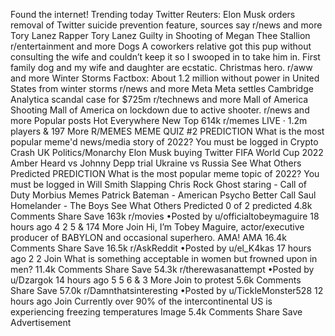 Found the internet!
Trending today
Twitter
Reuters: Elon Musk orders removal of Twitter suicide prevention feature, sources say
r/news and more
Tory Lanez
Rapper Tory Lanez Guilty in Shooting of Megan Thee Stallion
r/entertainment and more
Dogs
A coworkers relative got this pup without consulting the wife and couldn’t keep it so I swooped in to take him in. First family dog and my wife and daughter are ecstatic. Christmas hero.
r/aww and more
Winter Storms
Factbox: About 1.2 million without power in United States from winter storms
r/news and more
Meta
Meta settles Cambridge Analytica scandal case for $725m
r/technews and more
Mall of America Shooting
Mall of America on lockdown due to active shooter.
r/news and more
Popular posts
Hot
Everywhere
New
Top
614k
r/memes
LIVE
· 1.2m players
& 197 More
R/MEMES MEME QUIZ #2
PREDICTION
What is the most popular meme'd news/media story of 2022?
You must be logged in
Crypto Crash
UK Politics/Monarchy
Elon Musk buying Twitter
FIFA World Cup 2022
Amber Heard vs Johnny Depp trial
Ukraine vs Russia
See What Others Predicted
PREDICTION
What is the most popular meme topic of 2022?
You must be logged in
Will Smith Slapping Chris Rock
Ghost staring - Call of Duty
Morbius Memes
Patrick Bateman - American Psycho
Better Call Saul
Homelander - The Boys
See What Others Predicted
0 of 2 predicted
4.8k Comments
Share
Save
163k
r/movies
•Posted by
u/officialtobeymaguire
18 hours ago
4
2
5
& 174 More
Join
Hi, I’m Tobey Maguire, actor/executive producer of BABYLON and occasional superhero. AMA!
AMA
16.4k Comments
Share
Save
16.5k
r/AskReddit
•Posted by
u/el_K4kas
17 hours ago
2
2
Join
What is something acceptable in women but frowned upon in men?
11.4k Comments
Share
Save
54.3k
r/therewasanattempt
•Posted by
u/Dzargok
14 hours ago
5
5
6
& 3 More
Join
to protest
5.6k Comments
Share
Save
57.0k
r/Damnthatsinteresting
•Posted by
u/TickleMonster528
12 hours ago
Join
Currently over 90% of the intercontinental US is experiencing freezing temperatures
Image
5.4k Comments
Share
Save
Advertisement